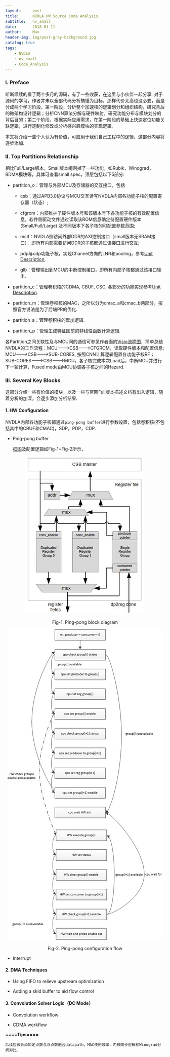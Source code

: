 ```yaml
---
layout:     post
title:      NVDLA HW Source Code Analysis
subtitle:   nv_small
date:       2018-01-11
author:     Max
header-img: img/post-gray-background.jpg
catalog: true
tags:
    - NVDLA
    - nv_small
    - Code_Analysis
---
```


### I. Preface

断断续续的看了两个多月的源码，有了一些收获，在这里与小伙伴一起分享. 对于源码的学习，作者并未以全部代码分析搞懂为目标，那样代价太高也没必要，而是分成两个学习阶段，第一阶段，分析整个加速核的逻辑划分和组织结构，研究背后的微架构设计逻辑；分析CNN算法分解与硬件映射，研究功能分布与模块划分的背后目的；第二个阶段，根据实际应用需求，在第一阶段的基础上快速定位功能关联逻辑，进行定制化修改或分析感兴趣模块的实现逻辑.

本文将介绍一些个人认为有价值，可应用于我们自己工程中的逻辑，这部分内容将逐步添加.

### II. Top Partitions Relationship 

相比Full/Large版本，Small版本阉割掉了一些功能，如Rubik，Winograd，BDMA模块等，具体可查看small spec，顶层包括以下5部分:

* partition_o：管理与外部MCU及存储器的交互接口，包括

  - csb：通过APB3.0协议与MCU交互读写NVDLA内部各功能子核的配置寄存器（状态）;
  
  - cfgrom：内部维护了硬件版本号和该版本号下各功能子核的有效配置信息，软件侧驱动文件通过读取该ROM信息确定待配置硬件版本 (Small/Full/Large) 及不同版本下各子核的可配置参数范围;
  
  - mcif：NVDLA侧访问外部DDR的AXI控制接口（small版本无SRAM接口），即所有内部需要访问DDR的子核都通过该接口进行交互;
  
  - pdp与cdp功能子核，实现Channel方向的LNR和pooling，参考[Unit Description](http://nvdla.org/hw/v1/ias/unit_description.html#planar-data-processor);
  
  - glb：管理输出到MCU的中断控制接口，即所有内部子核都通过该接口输出.
  
* partition_c：管理卷积核的CDMA, CBUF, CSC, 各部分的功能实现参考[Unit Description](http://nvdla.org/hw/v1/ias/unit_description.html#convolution-dma).

* partition_m：管理卷积核的MAC，之所以分为cmac_a和cmac_b两部分，按照官方说法是为了后端PR的优化.

* partition_a：管理卷积核的累加逻辑.

* partition_p：管理生成特征图前的非线性函数计算逻辑.

各Partition之间关联性及与MCU间的通信可参见作者画的[Visio流程图](https://github.com/VVViy/VVViy.github.io/tree/master/flowchart)，简单总结NVDLA的工作流程：MCU--->CSB--->CFGROM，读取硬件版本和配置信息; MCU--->CSB--->SUB-CORES, 按照CNN计算逻辑配置各功能子核RF；SUB-CORES--->CSB--->MCU，各子核完成本次Load后，中断MCU并进行下一轮计算，Fused mode由MCU协调各子核之间的Hazard.

### III. Several Key Blocks
这部分介绍一些有价值的模块，以及一些与官网Full版本描述文档有出入逻辑，随着分析的加深，会逐步添加分析结果.

#### 1. HW Configuration
NVDLA内部各功能子核都通过`ping-pong buffer`进行参数设置，包括卷积核(不包括其中的CBUF和CMAC)，SDP，PDP，CDP.

* Ping-pong buffer

  [框图](http://nvdla.org/hw/v1/hwarch.html#ping-pong-synchronization-mechanism)及配置逻辑如Fig-1~Fig-2所示，
  
<div align="center">
    
<img src="https://github.com/VVViy/VVViy.github.io/blob/master/img/blog%236-%2312.jpg?raw=true">

Fig-1. Ping-pong block diagram
    
<img src="https://github.com/VVViy/VVViy.github.io/blob/master/img/blog%236-%231.jpg?raw=true" />

Fig-2. Ping-pong configuration flow
    
</div>    

* Interrupt

#### 2. DMA Techniques

* Using FIFO to relieve upstream optimization

* Adding a skid buffer to aid flow control  

#### 3. Convolution Solver Logic（DC Mode）

* Convolution workflow

* CDMA workflow

**====Tips====**

    后续应该会添加定点数与浮点数融合datapath，MAC使用效率，内核同步逻辑和Winograd分析对比.
